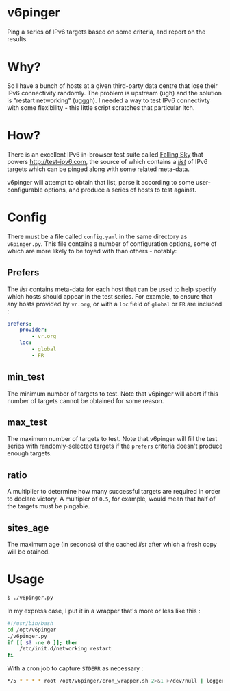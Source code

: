 # v6pinger
Ping a series of IPv6 targets based on some criteria, and report on the results.

# Why?
So I have a bunch of hosts at a given third-party data centre that lose their IPv6 connectivity randomly.  The problem is upstream (ugh) and the solution is "restart networking" (ugggh).  I needed a way to test IPv6 connectivty with some flexibility - this little script scratches that particular itch.

# How?
There is an excellent IPv6 in-browser test suite called [Falling Sky](https://github.com/falling-sky) that powers http://test-ipv6.com, the source of which contains a *[list](https://github.com/falling-sky/source/blob/master/js/mirrors.js)* of IPv6 targets which can be pinged along with some related meta-data.

v6pinger will attempt to obtain that list, parse it according to some user-configurable options, and produce a series of hosts to test against.

# Config
There must be a file called `config.yaml` in the same directory as `v6pinger.py`. This file contains a number of configuration options, some of which are more likely to be toyed with than others - notably:

## Prefers
The *list* contains meta-data for each host that can be used to help specify which hosts should appear in the test series. For example, to ensure that any hosts provided by `vr.org`, or with a `loc` field of `global` or `FR` are included :
```yaml
prefers:
    provider:
        - vr.org
    loc:
        - global
        - FR
```

## min_test
The minimum number of targets to test. Note that v6pinger will abort if this number of targets cannot be obtained for some reason.

## max_test
The maximum number of targets to test.  Note that v6pinger will fill the test series with randomly-selected targets if the `prefers` criteria doesn't produce enough targets. 

## ratio
A multiplier to determine how many successful targets are required in order to declare victory.  A multipler of `0.5`, for example, would mean that half of the targets must be pingable.

## sites_age
The maximum age (in seconds) of the cached *list* after which a fresh copy will be otained.

# Usage
```bash
$ ./v6pinger.py
```

In my express case, I put it in a wrapper that's more or less like this :
```bash
#!/usr/bin/bash
cd /opt/v6pinger
./v6pinger.py
if [[ $? -ne 0 ]]; then
    /etc/init.d/networking restart
fi
```

With a cron job to capture `STDERR` as necessary :
```bash
*/5 * * * * root /opt/v6pinger/cron_wrapper.sh 2>&1 >/dev/null | logger -i -t v6pinger
```